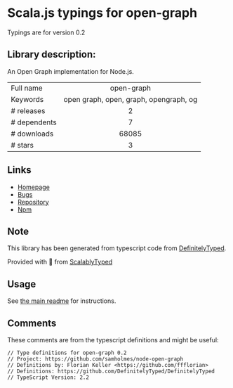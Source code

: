 
# Scala.js typings for open-graph

Typings are for version 0.2

## Library description:
An Open Graph implementation for Node.js.

|                    |                 |
| ------------------ | :-------------: |
| Full name          | open-graph |
| Keywords           | open graph, open, graph, opengraph, og |
| # releases         | 2 |
| # dependents       | 7 |
| # downloads        | 68085 |
| # stars            | 3 |

## Links
- [Homepage](https://github.com/samholmes/node-open-graph)
- [Bugs](https://github.com/samholmes/node-open-graph/issues)
- [Repository](https://github.com/samholmes/node-open-graph)
- [Npm](https://www.npmjs.com/package/open-graph)
    


## Note
This library has been generated from typescript code from [DefinitelyTyped](https://definitelytyped.org).

Provided with :purple_heart: from [ScalablyTyped](https://github.com/oyvindberg/ScalablyTyped)

## Usage
See [the main readme](../../readme.md) for instructions.

## Comments

These comments are from the typescript definitions and might be useful:
```
// Type definitions for open-graph 0.2
// Project: https://github.com/samholmes/node-open-graph
// Definitions by: Florian Keller <https://github.com/ffflorian>
// Definitions: https://github.com/DefinitelyTyped/DefinitelyTyped
// TypeScript Version: 2.2

```

